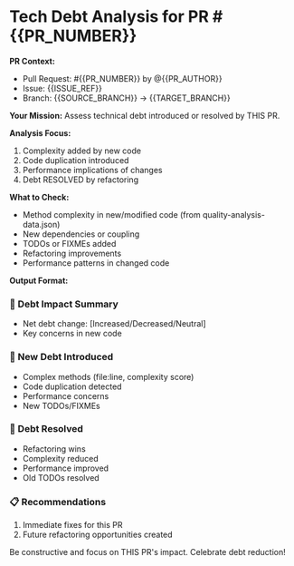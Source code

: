 # Tech Debt Analysis for PR #{{PR_NUMBER}}

**PR Context:**
- Pull Request: #{{PR_NUMBER}} by @{{PR_AUTHOR}}
- Issue: {{ISSUE_REF}}
- Branch: {{SOURCE_BRANCH}} → {{TARGET_BRANCH}}

**Your Mission:**
Assess technical debt introduced or resolved by THIS PR.

**Analysis Focus:**
1. Complexity added by new code
2. Code duplication introduced
3. Performance implications of changes
4. Debt RESOLVED by refactoring

**What to Check:**
- Method complexity in new/modified code (from quality-analysis-data.json)
- New dependencies or coupling
- TODOs or FIXMEs added
- Refactoring improvements
- Performance patterns in changed code

**Output Format:**
### 🎯 Debt Impact Summary
- Net debt change: [Increased/Decreased/Neutral]
- Key concerns in new code

### 🚨 New Debt Introduced
- Complex methods (file:line, complexity score)
- Code duplication detected
- Performance concerns
- New TODOs/FIXMEs

### 🎉 Debt Resolved
- Refactoring wins
- Complexity reduced
- Performance improved
- Old TODOs resolved

### 📋 Recommendations
1. Immediate fixes for this PR
2. Future refactoring opportunities created

Be constructive and focus on THIS PR's impact. Celebrate debt reduction!